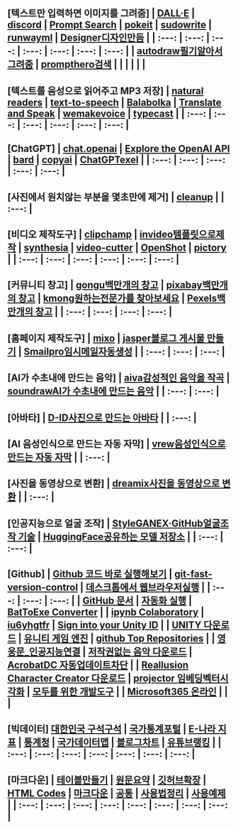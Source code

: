 [텍스트만 입력하면 이미지를 그려줌]
| [DALL·E](https://labs.openai.com/) | [discord](https://discord.com/channels/662267976984297473/@home) | [Prompt Search](https://www.ptsearch.info/home/) | [pokeit](https://pokeit.ai/) | [sudowrite](https://www.sudowrite.com/app#) | [runwayml](https://app.runwayml.com/video-tools/teams/jangwookchoi1/ai-tools) | [Designer디자인만듬](https://designer.microsoft.com/) |
| :---: | :---: | :---: | :---: | :---: | :---: | :---: |
| [autodraw필기알아서그려줌](https://www.autodraw.com/) | [prompthero검색](https://prompthero.com/stable-diffusion-prompts) | []() | []() | []() | []() | []() |
---
[텍스트를 음성으로 읽어주고 MP3 저장]
| [natural readers](https://www.naturalreaders.com/online/) | [text-to-speech](https://text-to-speech.imtranslator.net/speech.asp) | [Balabolka](http://www.cross-plus-a.com/kr/balabolka.htm) | [Translate and Speak](https://imtranslator.net/translate-and-speak/) | [wemakevoice](https://www.wemakevoice.com/freetts) | [typecast](https://app.typecast.ai/ko/login?nextPath=%2Fko%2Fdashboard) |
| :---: | :---: | :---: | :---: | :---: | :---: |
---
[ChatGPT]
| [chat.openai](https://chat.openai.com/chat) | [Explore the OpenAI API](https://platform.openai.com/overview) | [bard](https://bard.google.com/?hl=en) | [copyai](https://app.copy.ai/projects/25077331?tool=chat&tab=results) | [ChatGPTexel](https://drive.google.com/file/d/1EBqu1F7zMbLC121afBWaI2tEIZw07Lcg/view?usp=share_link) |
| :---: | :---: | :---: | :---: | :---: |
---
[사진에서 원치않는 부분을 몇초만에 제거]
| [cleanup](https://cleanup.pictures/) |
| :---: |
---
[비디오 제작도구]
| [clipchamp](https://app.clipchamp.com/) | [invideo템플릿으로제작](https://invideo.io/workflow/marketing-templates) | [synthesia](https://www.synthesia.io/) | [video-cutter](https://video-cutter-js.com/kr/) | [OpenShot](https://www.openshot.org/) | [pictory](https://app.pictory.ai/textinput) |
| :---: | :---: | :---: | :---: | :---: | :---: |
---
[커뮤니티 창고]
| [gongu백만개의 창고](https://gongu.copyright.or.kr/gongu/main/main.do) | [pixabay백만개의 창고](https://pixabay.com/ko/sound-effects/search/rain%20falling/?manual_search=1) | [kmong원하는전문가를 찾아보세요](https://kmong.com/) | [Pexels백만개의 창고](https://www.pexels.com/ko-kr/videos/) |
| :---: | :---: | :---: | :---: |
---
[홈페이지 제작도구]
| [mixo](https://app.mixo.io/sites/UZzgZVo8YK7SDaTwTFwt) | [jasper블로그 게시물 만들기](https://www.jasper.ai/) | [Smailpro임시메일자동생성](https://smailpro.com/) |
| :---: | :---: | :---: |
---
[AI가 수초내에 만드는 음악]
| [aiva감성적인 음악을 작곡](https://www.aiva.ai/) | [soundrawAI가 수초내에 만드는 음악](https://soundraw.io/create_music) |
| :---: | :---: |
---
[아바타]
| [D-ID사진으로 만드는 아바타](https://studio.d-id.com/?video=tlk_fa1ueJObWfSiYe4RT57u2) |
| :---: |
---
[AI 음성인식으로 만드는 자동 자막]
| [vrew음성인식으로 만드는 자동 자막](https://vrew.voyagerx.com/ko/) |
| :---: |
---
[사진을 동영상으로 변환]
| [dreamix사진을 동영상으로 변환](https://dreamix-video-editing.github.io/) |
| :---: |
---
[인공지능으로 얼굴 조작]
| [StyleGANEX·GitHub얼굴조작 기술](https://github.com/williamyang1991/StyleGANEX/actions) | [HuggingFace공유하는 모델 저장소](https://huggingface.co/spaces/PKUWilliamYang/StyleGANEX) |
| :---: | :---: |
---
[Github]
| [Github 코드 바로 실행해보기](https://choiseokwon.tistory.com/196) | [git-fast-version-control](https://git-scm.com/book/ko/v2) | [데스크톱에서 웹브라우저실행](https://www.sysnet.pe.kr/Default.aspx?mode=2&sub=0&detail=1&pageno=0&wid=11239&rssMode=1&wtype=0) |
| :---: | :---: | :---: |
| [GitHub 문서](https://docs.github.com/en/get-started/quickstart/hello-world) | [자동화 실행](https://www.executeautomation.com/) | [BatToExe Converter](https://softfamous.com/bat-to-exe-converter/) |
| [ipynb Colaboratory](https://colab.research.google.com/github/illhyhl1111/SNU_ML2019/blob/master/Lab1_1.ipynb#scrollTo=EGGNfGx5HUQU) | [iu6yhgtfr](http://127.0.0.1:5555) | [Sign into your Unity ID](https://id.unity.com/en/conversations/fdd3477a-a77d-4eb3-afed-14e30f888bef00af) |
| [UNITY 다운로드](https://unity.com/kr/download) | [유니티 게임 엔진](https://www.youtube.com/watch?v=EqoU1PodQQ4&t=56s) | [github Top Repositories](https://github.com/) |
| [영웅문_인공지능연결](https://www.kiwoom.com/h/customer/download/VChannelHts4View) | [저작권없는 음악 다운로드](https://thisiswhyimyoung.com/%EC%A0%80%EC%9E%91%EA%B6%8C-%EC%97%86%EB%8A%94-%EC%9D%8C%EC%95%85-%EB%8B%A4%EC%9A%B4%EB%A1%9C%EB%93%9C-bgm-%EB%B8%8C%EA%B8%88/) | [AcrobatDC 자동업데이트차단](https://oooh.co.kr/entry/%EC%95%84%ED%81%AC%EB%A1%9C%EB%B2%B3-%EC%9E%90%EB%8F%99-%EC%97%85%EB%8D%B0%EC%9D%B4%ED%8A%B8-%EB%81%84%EA%B8%B0-%EC%B0%A8%EB%8B%A8-Adobe-Acrobat-DC) |
| [Reallusion Character Creator 다운로드](https://ko.taiwebs.com/windows/download-reallusion-character-creator-5434.html) | [projector 임베딩벡터시각화](https://projector.tensorflow.org/) | [모두를 위한 개발도구](https://ai.google/tools/) |
| [Microsoft365 온라인](https://www.office.com/?auth=1) | []() | []() |
---
[빅데이터]
[대한민국 구석구석](https://korean.visitkorea.or.kr/main/main.do#home) | [국가통계포털](https://kosis.kr/index/index.do) | [E-나라 지표](https://www.index.go.kr/potal/idx/keyBord.do) | [통계청](https://kostat.go.kr/portal/korea/index.action) | [국가데이터맵](https://www.data.go.kr/tcs/opd/ndm/view.do) | [블로그차트](https://www.blogchart.co.kr/chart/theme) | [유튜브랭킹](https://youtube-rank.com/) |
| :---: | :---: | :---: | :---: | :---: | :---: | :---: |
---
[마크다운]
| [테이블만들기](https://www.tablesgenerator.com/markdown_tables) | [원문요약](https://www.markdownguide.org/basic-syntax) | [깃허브확장](http://www.rubycoloredglasses.com/2013/04/languages-supported-by-github-flavored-markdown/) | [HTML Codes](https://ascii.cl/htmlcodes.htm) | [마크다운](http://taewan.kim/post/markdown/#chapter-2) | [공통](https://gist.github.com/ihoneymon/652be052a0727ad59601) | [사용법정리](https://heropy.blog/2017/09/30/markdown/) | [사용예제](https://theorydb.github.io/envops/2019/05/22/envops-blog-how-to-use-md/) |
| :---: | :---: | :---: | :---: | :---: | :---: | :---: | :---: |
---
